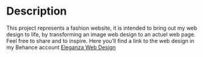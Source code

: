 # Description
This project represents a fashion website, it is intended to bring out my web design to life, by transforming an image web design to an actuel web page.
Feel free to share and to inspire.
Here you’ll find a link to the web design in my Behance account 
[Eleganza Web Design](https://www.behance.net/gallery/92354093/Web-design)